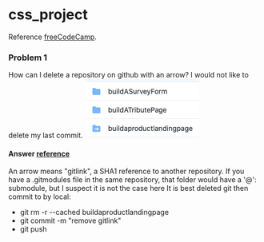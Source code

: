 # css_project

Reference [freeCodeCamp](https://www.freecodecamp.org).

 
### Problem 1
How can I delete a repository on github with an arrow? I would not like to delete my last commit.
![git](/images/landingpage.png)


#### Answer [reference](https://stackoverflow.com/questions/62707431/how-can-i-delete-a-repository-on-github-with-an-arrow)

An arrow means "gitlink", a SHA1 reference to another repository.
If you have a .gitmodules file in the same repository, that folder would have a '@': submodule, but I suspect it is not the case here
It is best deleted git then commit to by local:
* git rm -r --cached buildaproductlandingpage
* git commit -m "remove gitlink"
* git push 
